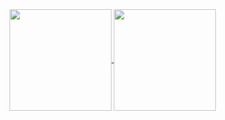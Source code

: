 <a href="https://github.com/pranavcpawar/github-readme-stats">
  <img height=180 align="center" src="https://github-readme-stats-2epl-4ir4rziic-pranavcpawars-projects.vercel.app/api?username=pranavcpawar&custom_title=pranavcpawar's%20github%20stats&show_icons=true&theme=dark&include_all_commits=true&count_private=true&bg_color=050505&border_color=404040&width=180&title_color=1b85b8&border_radius=4&icon_color=1b85b8&theme=dark#gh-dark-mode-only" />
</a>
<a href="https://github.com/pranavcpawar/convoychat">
  <img height=180 align="center" src="https://github-readme-stats-2epl-4ir4rziic-pranavcpawars-projects.vercel.app/api/top-langs?username=pranavcpawar&layout=compact&langs_count=8&card_width=240&theme=dark&bg_color=050505&border_color=404040&title_color=1b85b8" />
</a>
